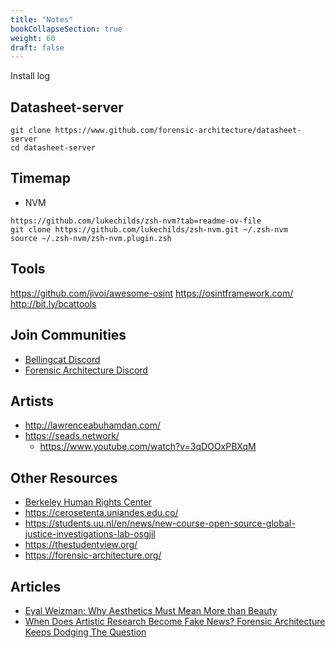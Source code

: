 ```yaml
---
title: "Notes"
bookCollapseSection: true
weight: 60
draft: false
---
```


Install log

## Datasheet-server

```
git clone https://www.github.com/forensic-architecture/datasheet-server
cd datasheet-server
```

## Timemap

- NVM

```
https://github.com/lukechilds/zsh-nvm?tab=readme-ov-file
git clone https://github.com/lukechilds/zsh-nvm.git ~/.zsh-nvm
source ~/.zsh-nvm/zsh-nvm.plugin.zsh
```

## Tools

https://github.com/jivoi/awesome-osint
https://osintframework.com/
http://bit.ly/bcattools

## Join Communities

- [Bellingcat Discord](https://discord.gg/bellingcat)
- [Forensic Architecture Discord](https://discord.gg/Vy34Ndw)

## Artists
- http://lawrenceabuhamdan.com/
- https://seads.network/
  - https://www.youtube.com/watch?v=3qDOOxPBXqM

## Other Resources

- [Berkeley Human Rights Center](https://humanrights.berkeley.edu/)
- https://cerosetenta.uniandes.edu.co/
- https://students.uu.nl/en/news/new-course-open-source-global-justice-investigations-lab-osgjil
- https://thestudentview.org/
- https://forensic-architecture.org/

## Articles

- [Eyal Weizman: Why Aesthetics Must Mean More than Beauty](https://artreview.com/eyal-weizman-why-aesthetics-must-mean-more-than-beauty/)
- [When Does Artistic Research Become Fake News? Forensic Architecture Keeps Dodging The Question](https://www.artnews.com/art-in-america/features/forensic-architecture-fake-news-1234661013/)
